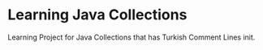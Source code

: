 # Learning Java Collections

Learning Project for Java Collections that has Turkish Comment Lines init.